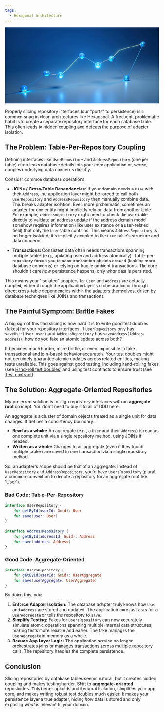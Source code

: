 ```yaml
---
tags:
  - Hexagonal Architecture
---
```


![](../img/ai-generated-8619458_1280.jpg)

Properly slicing repository interfaces (our "ports" to
persistence) is a common snag in clean architectures like
Hexagonal. A frequent, problematic habit is to create a separate
repository interface for each database table. This often leads
to hidden coupling and defeats the purpose of adapter isolation.

## The Problem: Table-Per-Repository Coupling

Defining interfaces like `UserRepository` and `AddressRepository`
(one per table) often leaks database details into your core
application or, worse, couples underlying data concerns directly.

Consider common database operations:

* **JOINs / Cross-Table Dependencies:** If your domain needs a `User`
  with their `Address`, the application layer might be forced to
  call both `UserRepository` and `AddressRepository` then manually
  combine data. This breaks adapter isolation. Even more problematic,
  sometimes an adapter for one entity might implicitly rely on data
  from another table. For example, `AddressRepository` might need
  to check the `User` table directly to validate an address update
  if the address domain model somehow requires information (like
  user existence or a user-related field) that only the `User`
  table contains. This means `AddressRepository` is no longer
  isolated; it's implicitly coupled to the `User` table's structure
  and data concerns.

* **Transactions:** Consistent data often needs transactions spanning
  multiple tables (e.g., updating user and address atomically).
  Table-per-repository forces you to pass transaction objects around
  (leaking more database concerns) or relying on fragile ambient
  transactions. The core shouldn't care *how* persistence happens,
  only *what* data is persisted.

This means your "isolated" adapters for `User` and `Address` are
actually coupled, either through the application layer's
orchestration or through direct cross-table dependencies within
the adapters themselves, driven by database techniques like JOINs
and transactions.

## The Painful Symptom: Brittle Fakes

A big sign of this bad slicing is how hard it is to write good test
doubles (fakes) for your repository interfaces. If `UserRepository`
only has `saveUser(User user)` and `AddressRepository` has
`saveAddress(Address address)`, how do you fake an atomic update
across both?

It becomes much harder, more brittle, or even impossible to fake
transactional and join-based behavior accurately. Your test doubles
might not genuinely guarantee atomic updates across related entities,
making tests unreliable. This goes against good testing, including
hand-rolling fakes (see
[Hand-roll test doubles](../practices/hand-roll-test-doubles.md))
and using test contracts to ensure trust (see
[Test contract](../patterns/test-contract.md)).

## The Solution: Aggregate-Oriented Repositories

My preferred solution is to align repository interfaces with an
**aggregate root** concept. You don't need to buy into all of DDD here.

An aggregate is a cluster of domain objects treated as a single unit
for data changes. It defines a consistency boundary:

* **Read as a whole:** An aggregate (e.g., a `User` and their `Address`)
  is read as one complete unit via a single repository method, using
  JOINs if needed.
* **Written as a whole:** Changes to an aggregate (even if they touch
  multiple tables) are saved in one transaction via a single repository
  method.

So, an adapter's scope should be that of an aggregate. Instead of
`UserRepository` and `AddressRepository`, you'd have `UsersRepository`
(plural, a common convention to denote a repository for an aggregate
root like 'User').

### Bad Code: Table-Per-Repository

```kotlin
interface UserRepository {
    fun getById(userId: Guid): User
    fun save(user: User)
}

interface AddressRepository {
    fun getById(addressId: Guid): Address
    fun save(address: Address)
}
```

### Good Code: Aggregate-Oriented

```kotlin
interface UsersRepository {
    fun getById(userId: Guid): UserAggregate
    fun save(userAggregate: UserAggregate)
}
```

By doing this, you:

1.  **Enforce Adapter Isolation:** The database adapter truly knows how
    `User` and `Address` are stored and updated. The application core
    just asks for a `UserAggregate` or tells the repository to `save`.
2.  **Simplify Testing:** Fakes for `UsersRepository` can now accurately
    simulate atomic operations spanning multiple internal data
    structures, making tests more reliable and easier. The fake manages
    the `UserAggregate` in memory as a whole.
3.  **Reduce App Layer Logic:** The application service no longer
    orchestrates joins or manages transactions across multiple repository
    calls. The repository handles the complete persistence.

## Conclusion

Slicing repositories by database tables seems natural, but it creates
hidden coupling and makes testing harder. Shift to **aggregate-oriented**
repositories. This better upholds architectural isolation, simplifies
your app core, and makes writing robust test doubles much easier. It
makes your persistence layer a true adapter, hiding *how* data is
stored and only exposing *what* is relevant to your domain.
